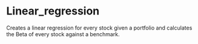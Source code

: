 # Linear_regression

Creates a linear regression for every stock given a portfolio and calculates the Beta of every stock against a benchmark.
